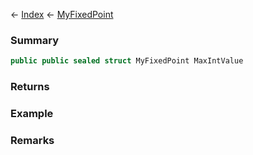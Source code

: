 ← [Index](Api-Index) ← [MyFixedPoint](VRage.MyFixedPoint)

### Summary

```csharp
public public sealed struct MyFixedPoint MaxIntValue
```

### Returns

### Example

### Remarks

